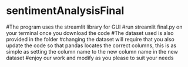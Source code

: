 # sentimentAnalysisFinal

#The program uses the streamlit library for GUI
#run streamlit final.py on your terminal once you download the code
#The dataset used is also provided in the folder
#changing the dataset will require that you also update the code so that pandas locates the correct columns, this is as simple as setting the column name to the new column name in the new dataset
#enjoy our work and modify as you please to suit your needs
